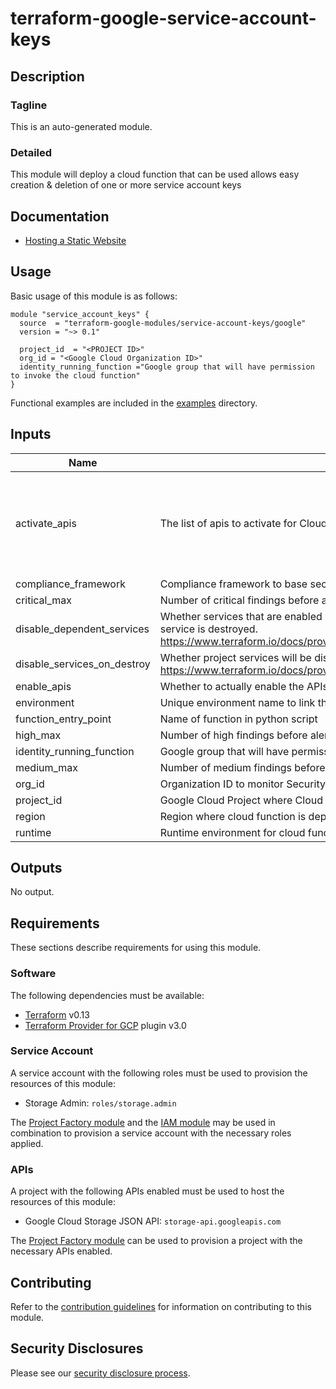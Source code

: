 # terraform-google-service-account-keys

## Description
### Tagline
This is an auto-generated module.

### Detailed
This module will deploy a cloud function that can be used allows easy creation & deletion of one or more service account keys


## Documentation
- [Hosting a Static Website](https://cloud.google.com/storage/docs/hosting-static-website)

## Usage

Basic usage of this module is as follows:

```hcl
module "service_account_keys" {
  source  = "terraform-google-modules/service-account-keys/google"
  version = "~> 0.1"

  project_id  = "<PROJECT ID>"
  org_id = "<Google Cloud Organization ID>"
  identity_running_function ="Google group that will have permission to invoke the cloud function"
}
```

Functional examples are included in the
[examples](./examples/) directory.

<!-- BEGINNING OF PRE-COMMIT-TERRAFORM DOCS HOOK -->
## Inputs

| Name | Description | Type | Default | Required |
|------|-------------|------|---------|:--------:|
| activate\_apis | The list of apis to activate for Cloud Function | `list(string)` | <pre>[<br>  "storage.googleapis.com",<br>  "cloudfunctions.googleapis.com",<br>  "securitycenter.googleapis.com",<br>  "cloudbuild.googleapis.com"<br>]</pre> | no |
| compliance\_framework | Compliance framework to base security health check on | `string` | `"pci"` | no |
| critical\_max | Number of critical findings before alerting | `string` | `"0"` | no |
| disable\_dependent\_services | Whether services that are enabled and which depend on this service should also be disabled when this service is destroyed. https://www.terraform.io/docs/providers/google/r/google_project_service.html#disable_dependent_services | `string` | `"false"` | no |
| disable\_services\_on\_destroy | Whether project services will be disabled when the resources are destroyed. https://www.terraform.io/docs/providers/google/r/google_project_service.html#disable_on_destroy | `string` | `"false"` | no |
| enable\_apis | Whether to actually enable the APIs. If false, this module is a no-op. | `string` | `"true"` | no |
| environment | Unique environment name to link the deployment together | `string` | `"scc-health"` | no |
| function\_entry\_point | Name of function in python script | `string` | `"scc_helper_updated"` | no |
| high\_max | Number of high findings before alerting | `string` | `"10"` | no |
| identity\_running\_function | Google group that will have permission to invoke the cloud function | `string` | n/a | yes |
| medium\_max | Number of medium findings before alerting | `string` | `"20"` | no |
| org\_id | Organization ID to monitor Security Health | `any` | n/a | yes |
| project\_id | Google Cloud Project where Cloud Function will be deployed | `any` | n/a | yes |
| region | Region where cloud function is deployed | `string` | `"us-central1"` | no |
| runtime | Runtime environment for cloud function | `string` | `"python37"` | no |

## Outputs

No output.

<!-- END OF PRE-COMMIT-TERRAFORM DOCS HOOK -->

## Requirements

These sections describe requirements for using this module.

### Software

The following dependencies must be available:

- [Terraform][terraform] v0.13
- [Terraform Provider for GCP][terraform-provider-gcp] plugin v3.0

### Service Account

A service account with the following roles must be used to provision
the resources of this module:

- Storage Admin: `roles/storage.admin`

The [Project Factory module][project-factory-module] and the
[IAM module][iam-module] may be used in combination to provision a
service account with the necessary roles applied.

### APIs

A project with the following APIs enabled must be used to host the
resources of this module:

- Google Cloud Storage JSON API: `storage-api.googleapis.com`

The [Project Factory module][project-factory-module] can be used to
provision a project with the necessary APIs enabled.

## Contributing

Refer to the [contribution guidelines](./CONTRIBUTING.md) for
information on contributing to this module.

[iam-module]: https://registry.terraform.io/modules/terraform-google-modules/iam/google
[project-factory-module]: https://registry.terraform.io/modules/terraform-google-modules/project-factory/google
[terraform-provider-gcp]: https://www.terraform.io/docs/providers/google/index.html
[terraform]: https://www.terraform.io/downloads.html

## Security Disclosures

Please see our [security disclosure process](./SECURITY.md).
